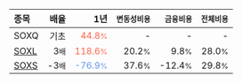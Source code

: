 | **종목** | **배율** | **1년** | **<small>변동성비용</small>** | **<small>금융비용</small>** | **<small>전체비용</small>** |
| :------- | -------: | ------: | --------------: | ------------: | ------------: |
| SOXQ | 기초 | <span style="color: tomato">44.8<small>%</small></span> | - | - | - |
| [SOXL](/soxl/) | 3<small>배</small> | <span style="color: tomato">118.6<small>%</small></span> | 20.2<small>%</small> | 9.8<small>%</small> | 28.0<small>%</small> |
| [SOXS](/soxs/) | -3<small>배</small> | <span style="color: cornflowerblue">-76.9<small>%</small></span> | 37.6<small>%</small> | -12.4<small>%</small> | 29.8<small>%</small> |